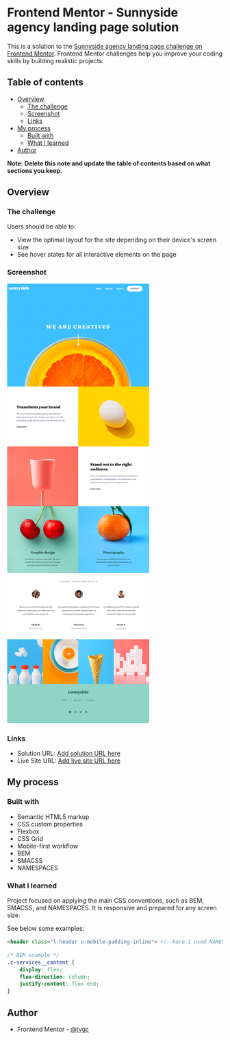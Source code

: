 # Frontend Mentor - Sunnyside agency landing page solution

This is a solution to the [Sunnyside agency landing page challenge on Frontend Mentor](https://www.frontendmentor.io/challenges/sunnyside-agency-landing-page-7yVs3B6ef). Frontend Mentor challenges help you improve your coding skills by building realistic projects.

## Table of contents

- [Overview](#overview)
  - [The challenge](#the-challenge)
  - [Screenshot](#screenshot)
  - [Links](#links)
- [My process](#my-process)
  - [Built with](#built-with)
  - [What I learned](#what-i-learned)
- [Author](#author)

**Note: Delete this note and update the table of contents based on what sections you keep.**

## Overview

### The challenge

Users should be able to:

- View the optimal layout for the site depending on their device's screen size
- See hover states for all interactive elements on the page

### Screenshot

![](./images/screenshot.png)

### Links

- Solution URL: [Add solution URL here](https://github.com/tvgc/sunnyside-agency-landing-page-main)
- Live Site URL: [Add live site URL here](https://your-live-site-url.com)

## My process

### Built with

- Semantic HTML5 markup
- CSS custom properties
- Flexbox
- CSS Grid
- Mobile-first workflow
- BEM
- SMACSS
- NAMESPACES


### What I learned

Project focused on applying the main CSS conventions, such as BEM, SMACSS, and NAMESPACES. It is responsive and prepared for any screen size.

See below some examples:

```html
<header class="l-header u-mobile-padding-inline"> <!--here I used NAMESPACES convention with "l-" (layout) and "u-"(utilities)-->
```

```css
/* BEM example */
.c-services__content {
    display: flex;
    flex-direction: column;
    justify-content: flex-end;
}
```

## Author

- Frontend Mentor - [@tvgc](https://www.frontendmentor.io/profile/tvgc)
